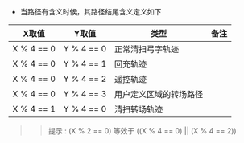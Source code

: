 
 * 当路径有含义时候，其路径结尾含义定义如下

| X取值     | Y取值               | 类型 | 备注 |
| ----------- | ------------------ | -------- | ------------ |
| X % 4 == 0      |  Y % 4 == 0               | 正常清扫弓字轨迹 |  |
| X % 4 == 0      |  Y % 4 == 1               | 回充轨迹 |  |
| X % 4 == 0      |  Y % 4 == 2               | 遥控轨迹 |  |
| X % 4 == 0      |  Y % 4 == 3               | 用户定义区域的转场路径 |  |
| X % 4 == 1      |  Y % 4 == 0               | 清扫转场轨迹 |  |

>> 提示 : (X % 2 == 0) 等效于 ((X % 4 == 0) || (X % 4 == 2)) 

